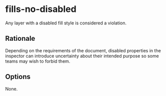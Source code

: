 # fills-no-disabled

Any layer with a disabled fill style is considered a violation.

## Rationale

Depending on the requirements of the document, disabled properties in the inspector can introduce
uncertainty about their intended purpose so some teams may wish to forbid them.

## Options

None.
